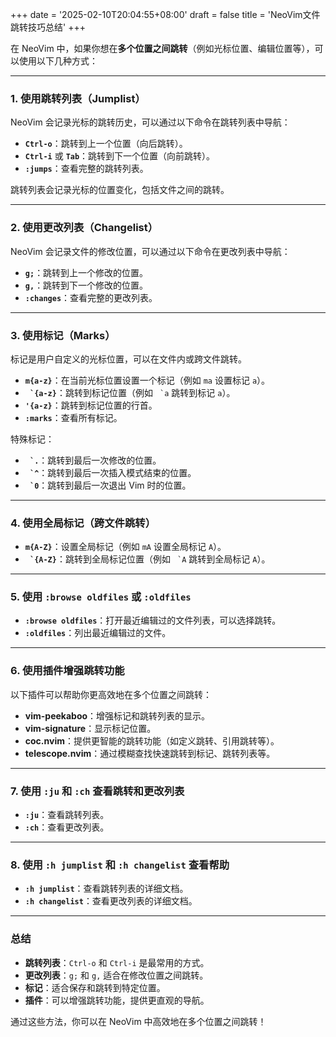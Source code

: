 +++
date = '2025-02-10T20:04:55+08:00'
draft = false
title = 'NeoVim文件跳转技巧总结'
+++

在 NeoVim 中，如果你想在**多个位置之间跳转**（例如光标位置、编辑位置等），可以使用以下几种方式：

---

### 1. **使用跳转列表（Jumplist）**
NeoVim 会记录光标的跳转历史，可以通过以下命令在跳转列表中导航：
- **`Ctrl-o`**：跳转到上一个位置（向后跳转）。
- **`Ctrl-i`** 或 **`Tab`**：跳转到下一个位置（向前跳转）。
- **`:jumps`**：查看完整的跳转列表。

跳转列表会记录光标的位置变化，包括文件之间的跳转。

---

### 2. **使用更改列表（Changelist）**
NeoVim 会记录文件的修改位置，可以通过以下命令在更改列表中导航：
- **`g;`**：跳转到上一个修改的位置。
- **`g,`**：跳转到下一个修改的位置。
- **`:changes`**：查看完整的更改列表。

---

### 3. **使用标记（Marks）**
标记是用户自定义的光标位置，可以在文件内或跨文件跳转。
- **`m{a-z}`**：在当前光标位置设置一个标记（例如 `ma` 设置标记 `a`）。
- **`` `{a-z}``**：跳转到标记位置（例如 `` `a`` 跳转到标记 `a`）。
- **`'{a-z}`**：跳转到标记位置的行首。
- **`:marks`**：查看所有标记。

特殊标记：
- **`` `.``**：跳转到最后一次修改的位置。
- **`` `^``**：跳转到最后一次插入模式结束的位置。
- **`` `0``**：跳转到最后一次退出 Vim 时的位置。

---

### 4. **使用全局标记（跨文件跳转）**
- **`m{A-Z}`**：设置全局标记（例如 `mA` 设置全局标记 `A`）。
- **`` `{A-Z}``**：跳转到全局标记位置（例如 `` `A`` 跳转到全局标记 `A`）。

---

### 5. **使用 `:browse oldfiles` 或 `:oldfiles`**
- **`:browse oldfiles`**：打开最近编辑过的文件列表，可以选择跳转。
- **`:oldfiles`**：列出最近编辑过的文件。

---

### 6. **使用插件增强跳转功能**
以下插件可以帮助你更高效地在多个位置之间跳转：
- **vim-peekaboo**：增强标记和跳转列表的显示。
- **vim-signature**：显示标记位置。
- **coc.nvim**：提供更智能的跳转功能（如定义跳转、引用跳转等）。
- **telescope.nvim**：通过模糊查找快速跳转到标记、跳转列表等。

---

### 7. **使用 `:ju` 和 `:ch` 查看跳转和更改列表**
- **`:ju`**：查看跳转列表。
- **`:ch`**：查看更改列表。

---

### 8. **使用 `:h jumplist` 和 `:h changelist` 查看帮助**
- **`:h jumplist`**：查看跳转列表的详细文档。
- **`:h changelist`**：查看更改列表的详细文档。

---

### 总结
- **跳转列表**：`Ctrl-o` 和 `Ctrl-i` 是最常用的方式。
- **更改列表**：`g;` 和 `g,` 适合在修改位置之间跳转。
- **标记**：适合保存和跳转到特定位置。
- **插件**：可以增强跳转功能，提供更直观的导航。

通过这些方法，你可以在 NeoVim 中高效地在多个位置之间跳转！